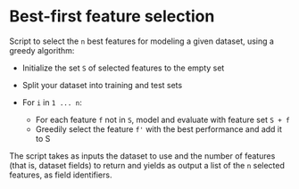 # Best-first feature selection

Script to select the `n` best features for modeling a given dataset,
using a greedy algorithm:

- Initialize the set `S` of selected features to the empty set

- Split your dataset into training and test sets

- For `i` in `1 ... n`:
  - For each feature `f` not in `S`, model and evaluate with feature
    set `S + f`
  - Greedily select the feature `f'` with the best performance and add
    it to S

The script takes as inputs the dataset to use and the number of
features (that is, dataset fields) to return and yields as output a
list of the `n` selected features, as field identifiers.
